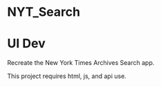 # NYT_Search

UI Dev
=======
Recreate the New York Times Archives Search app.

This project requires html, js, and api use.

